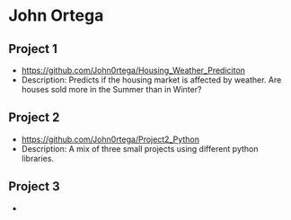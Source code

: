 # John Ortega
## Project 1
- https://github.com/John0rtega/Housing_Weather_Prediciton 
- Description: Predicts if the housing market is affected by weather. Are houses sold more in the Summer than in Winter?

## Project 2
- https://github.com/John0rtega/Project2_Python
- Description: A mix of three small projects using different python libraries.

## Project 3
- 
